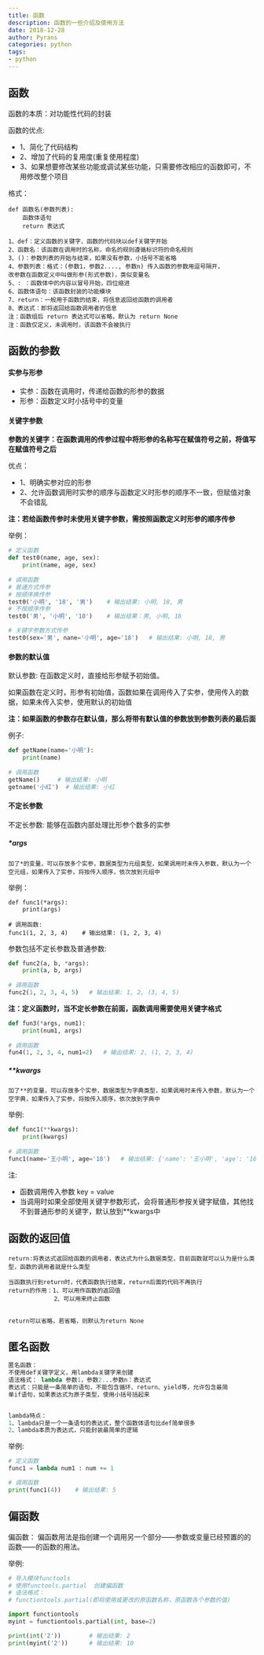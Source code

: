 ```yaml
---
title: 函数
description: 函数的一些介绍及使用方法
date: 2018-12-28
author: Pyrans
categories: python
tags:
- python
---
```


## 函数

函数的本质：对功能性代码的封装

函数的优点: 

* 1、简化了代码结构
* 2、增加了代码的复用度(重复使用程度)
*  3、如果想要修改某些功能或调试某些功能，只需要修改相应的函数即可，不用修改整个项目

格式：

~~~
def 函数名(参数列表):
    函数体语句
    return 表达式
    
1、def：定义函数的关键字，函数的代码块以def关键字开始
2、函数名：该函数在调用时的名称，命名的规则遵循标识符的命名规则
3、()：参数列表的开始与结束，如果没有参数，小括号不能省略
4、参数列表：格式：(参数1，参数2...., 参数n) 传入函数的参数用逗号隔开，
改参数在函数定义中叫做形参(形式参数)，类似变量名
5、: ：函数体中的内容以冒号开始，四位缩进
6、函数体语句：该函数封装的功能模块
7、return：一般用于函数的结束，将信息返回给函数的调用者
8、表达式：即将返回给函数调用者的信息
注：函数组后 return 表达式可以省略，默认为 return None
注：函数仅定义，未调用时，该函数不会被执行
~~~

## 函数的参数

#### 实参与形参

* 实参：函数在调用时，传递给函数的形参的数据
* 形参：函数定义时小括号中的变量

#### 关键字参数

**参数的关键字：在函数调用的传参过程中将形参的名称写在赋值符号之前，将值写在赋值符号之后**

优点：

* 1、明确实参对应的形参
* 2、允许函数调用时实参的顺序与函数定义时形参的顺序不一致，但赋值对象不会错乱

**注：若给函数传参时未使用关键字参数，需按照函数定义时形参的顺序传参**

举例：

~~~python
# 定义函数
def test0(name, age, sex):
	print(name, age, sex)
    
# 调用函数
# 普通方式传参
# 按顺序换传参
test0('小明', '18', '男')    # 输出结果: 小明, 18, 男
# 不按顺序传参
test0('男', '小明', '18')    # 输出结果：男, 小明, 18

# 关键字参数方式传参
test0(sex='男', nane='小明', age='18')   # 输出结果: 小明, 18, 男
~~~

#### 参数的默认值

默认参数: 在函数定义时，直接给形参赋予初始值。

如果函数在定义时，形参有初始值，函数如果在调用传入了实参，使用传入的数据，如果未传入实参，使用默认的初始值

**注：如果函数的参数存在默认值，那么将带有默认值的参数放到参数列表的最后面**

例子:

~~~python
def getName(name='小明'):
	print(name)
	
# 调用函数
getName()     # 输出结果: 小明
getname('小红')  # 输出结果: 小红
~~~

#### 不定长参数

不定长参数: 能够在函数内部处理比形参个数多的实参

##### *args

~~~
加了*的变量，可以存放多个实参，数据类型为元组类型，如果调用时未传入参数，默认为一个空元组，如果传入了实参，将按传入顺序，依次放到元组中
~~~

举例：

~~~
def func1(*args):
	print(args)

# 调用函数:
func1(1, 2, 3, 4)    # 输出结果: (1, 2, 3, 4)
~~~

参数包括不定长参数及普通参数:

~~~python
def func2(a, b, *args):
	print(a, b, args)
	
# 调用函数
func2(1, 2, 3, 4, 5)   # 输出结果: 1, 2, (3, 4, 5)
~~~

**注：定义函数时，当不定长参数在前面，函数调用需要使用关键字格式**

~~~python
def fun3(*args, num1):
    print(num1, args)
    
# 调用函数
fun4(1, 2, 3, 4, num1=2)   # 输出结果: 2, (1, 2, 3, 4)
~~~

##### **kwargs

~~~
加了**的变量，可以存放多个实参，数据类型为字典类型，如果调用时未传入参数，默认为一个空字典，如果传入了实参，将按传入顺序，依次放到字典中
~~~

 举例:

~~~python
def func1(**kwargs):
    print(kwargs)
    
# 调用函数
func1(name='王小明', age='18')   # 输出结果: {'name': '王小明', 'age': '18'}
~~~

注: 

* 函数调用传入参数  key = value
* 当调用时如果全部使用关键字参数形式，会将普通形参按关键字赋值，其他找不到普通形参的关键字，默认放到**kwargs中

## 函数的返回值

```
return:将表达式返回给函数的调用者，表达式为什么数据类型，目前函数就可以认为是什么类型，函数的调用者就是什么类型

当函数执行到return时，代表函数执行结束，return后面的代码不再执行
return的作用：1、可以用作函数的返回值
             2、可以用来终止函数
             
             
return可以省略，若省略，则默认为return None
```

## 匿名函数

```python
匿名函数：
不使用def关键字定义，用lambda关键字来创建
语法格式： lambda 参数1，参数2...参数n：表达式
表达式：只能是一条简单的语句，不能包含循环、return、yield等，允许包含最简
单if语句，如果表达式为原子类型，使用小括号括起来


lambda特点：
1、lambda只是一个一条语句的表达式，整个函数体语句比def简单很多
2、lambda本质为表达式，只能封装最简单的逻辑
```

举例: 

~~~python
# 定义函数
func1 = lambda num1 : num += 1

# 调用函数
print(func1(4))    # 输出结果: 5
~~~

## 偏函数

偏函数： 偏函数用法是指创建一个调用另一个部分——参数或变量已经预置的的函数——的函数的用法。

举例: 

~~~python
# 导入模块functools
# 使用functools.partial  创建偏函数
# 语法格式：
# functiontools.partial(即将使用或更改的原函数名称，原函数各个参数的值)

import functiontools
myint = functiontools.partial(int, base=2)

print(int('2'))        # 输出结果: 2
print(myint('2'))      # 输出结果: 10
~~~

